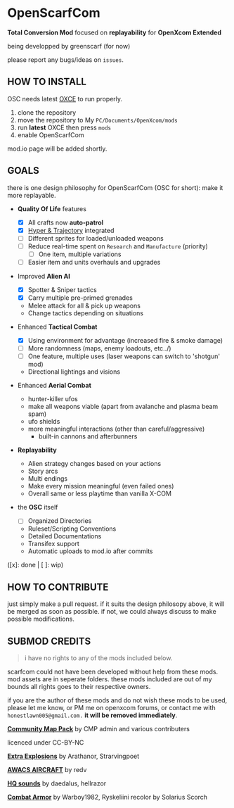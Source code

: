 # OpenScarfCom

**Total Conversion Mod** focused on **replayability** for **OpenXcom Extended**

being developped by greenscarf (for now)

please report any bugs/ideas on `issues`.

## HOW TO INSTALL

OSC needs latest [OXCE](https://openxcom.mod.io/openxcom-extended "link to mod.io page") to run properly.

1. clone the repository
2. move the repository to My `PC/Documents/OpenXcom/mods`
3. run **latest** OXCE then press `mods`
4. enable OpenScarfCom

mod.io page will be added shortly.

## GOALS

there is one design philosophy for OpenScarfCom (OSC for short): make it more replayable.

- **Quality Of Life** features

  - [x] All crafts now **auto-patrol**
  - [x] [Hyper & Trajectory](https://openxcom.mod.io/oxce-hyper-velocity1) integrated
  - [ ] Different sprites for loaded/unloaded weapons
  - [ ] Reduce real-time spent on `Research` and `Manufacture` (priority)
    - [ ] One item, multiple variations
  - [ ] Easier item and units overhauls and upgrades

- Improved **Alien AI**
  - [x] Spotter & Sniper tactics
  - [x] Carry multiple pre-primed grenades
  - Melee attack for all & pick up weapons
  - Change tactics depending on situations
- Enhanced **Tactical Combat**
  - [x] Using environment for advantage (increased fire & smoke damage)
  - [ ] More randomness (maps, enemy loadouts, etc../)
  - [ ] One feature, multiple uses (laser weapons can switch to 'shotgun' mod)
  - Directional lightings and visions
- Enhanced **Aerial Combat**
  - hunter-killer ufos
  - make all weapons viable (apart from avalanche and plasma beam spam)
  - ufo shields
  - more meaningful interactions (other than careful/aggressive)
    - built-in cannons and afterbunners
- **Replayability**
  - Alien strategy changes based on your actions
  - Story arcs
  - Multi endings
  - Make every mission meaningful (even failed ones)
  - Overall same or less playtime than vanilla X-COM
- the **OSC** itself
  - [ ] Organized Directories
  - Ruleset/Scripting Conventions
  - Detailed Documentations
  - Transifex support
  - Automatic uploads to mod.io after commits

([x]: done | [ ]: wip)

## HOW TO CONTRIBUTE

just simply make a pull request. if it suits the design philosopy above, it will be merged as soon as possible. if not, we could always discuss to make possible modifications.

## SUBMOD CREDITS

> i have no rights to any of the mods included below.

scarfcom could not have been developed without help from these mods. mod assets are in seperate folders. these mods included are out of my bounds all rights goes to their respective owners.

if you are the author of these mods and do not wish these mods to be used, please let me know, or PM me on openxcom forums, or contact me with `honestlawn005@gmail.com.` **it will be removed immediately**.

[**Community Map Pack**](https://openxcom.mod.io/community-map-pack)
by CMP admin and various contributers

licenced under CC-BY-NC

[**Extra Explosions**](https://openxcom.mod.io/extra-explosions)
by Arathanor, Strarvingpoet

[**AWACS AIRCRAFT**](https://openxcom.org/forum/index.php?topic=2952)
by redv

[**HQ sounds**](https://openxcom.mod.io/hqsounds-by-daedalus)
by daedalus, hellrazor

[**Combat Armor**](https://openxcom.org/forum/index.php?topic=1281)
by Warboy1982, Ryskeliini
recolor by Solarius Scorch
